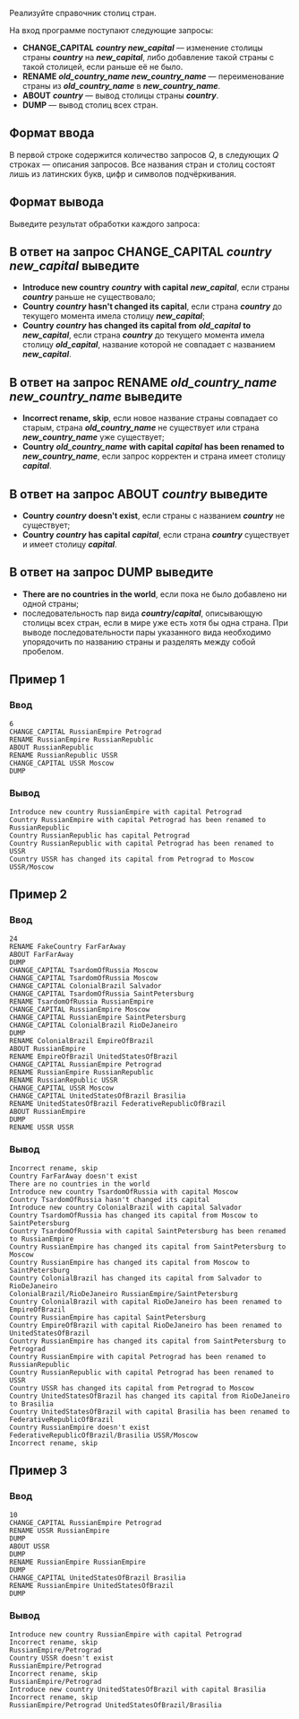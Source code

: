 Реализуйте справочник столиц стран.

На вход программе поступают следующие запросы:

- **CHANGE_CAPITAL** _**country new_capital**_ — изменение столицы страны _**country**_ на _**new_capital**_, либо добавление такой страны с такой столицей, если раньше её не было.
- **RENAME** _**old_country_name new_country_name**_ — переименование страны из _**old_country_name**_ в _**new_country_name**_.
- **ABOUT** _**country**_ — вывод столицы страны _**country**_.
- **DUMP** — вывод столиц всех стран.

## Формат ввода

В первой строке содержится количество запросов _Q_, в следующих _Q_ строках — описания запросов. Все названия стран и столиц состоят лишь из латинских букв, цифр и символов подчёркивания.

## Формат вывода

Выведите результат обработки каждого запроса:

## В ответ на запрос **CHANGE_CAPITAL** _**country new_capital**_ выведите

- **Introduce new country** _**country**_ **with capital** _**new_capital**_, если страны _**country**_ раньше не существовало;
- **Country** _**country**_ **hasn't changed its capital**, если страна _**country**_ до текущего момента имела столицу _**new_capital**_;
- **Country** _**country**_ **has changed its capital from** _**old_capital**_ **to** _**new_capital**_, если страна _**country**_ до текущего момента имела столицу _**old_capital**_, название которой не совпадает с названием _**new_capital**_.

## В ответ на запрос **RENAME** _**old_country_name new_country_name**_ выведите

- **Incorrect rename, skip**, если новое название страны совпадает со старым, страна _**old_country_name**_ не существует или страна _**new_country_name**_ уже существует;
- **Country** _**old_country_name**_ **with capital** _**capital**_ **has been renamed to** _**new_country_name**_, если запрос корректен и страна имеет столицу _**capital**_.

## В ответ на запрос **ABOUT** _**country**_ выведите

- **Country** _**country**_ **doesn't exist**, если страны с названием _**country**_ не существует;
- **Country** _**country**_ **has capital** _**capital**_, если страна _**country**_ существует и имеет столицу _**capital**_.

## В ответ на запрос **DUMP** выведите

- **There are no countries in the world**, если пока не было добавлено ни одной страны;
- последовательность пар вида _**country**_**/**_**capital**_, описывающую столицы всех стран, если в мире уже есть хотя бы одна страна. При выводе последовательности пары указанного вида необходимо упорядочить по названию страны и разделять между собой пробелом.

## Пример 1
### Ввод
```
6
CHANGE_CAPITAL RussianEmpire Petrograd
RENAME RussianEmpire RussianRepublic
ABOUT RussianRepublic
RENAME RussianRepublic USSR
CHANGE_CAPITAL USSR Moscow
DUMP
```
### Вывод
```
Introduce new country RussianEmpire with capital Petrograd
Country RussianEmpire with capital Petrograd has been renamed to RussianRepublic
Country RussianRepublic has capital Petrograd
Country RussianRepublic with capital Petrograd has been renamed to USSR
Country USSR has changed its capital from Petrograd to Moscow
USSR/Moscow
```
## Пример 2
### Ввод
```
24
RENAME FakeCountry FarFarAway
ABOUT FarFarAway
DUMP
CHANGE_CAPITAL TsardomOfRussia Moscow
CHANGE_CAPITAL TsardomOfRussia Moscow
CHANGE_CAPITAL ColonialBrazil Salvador
CHANGE_CAPITAL TsardomOfRussia SaintPetersburg
RENAME TsardomOfRussia RussianEmpire
CHANGE_CAPITAL RussianEmpire Moscow
CHANGE_CAPITAL RussianEmpire SaintPetersburg
CHANGE_CAPITAL ColonialBrazil RioDeJaneiro
DUMP
RENAME ColonialBrazil EmpireOfBrazil
ABOUT RussianEmpire
RENAME EmpireOfBrazil UnitedStatesOfBrazil
CHANGE_CAPITAL RussianEmpire Petrograd
RENAME RussianEmpire RussianRepublic
RENAME RussianRepublic USSR
CHANGE_CAPITAL USSR Moscow
CHANGE_CAPITAL UnitedStatesOfBrazil Brasilia
RENAME UnitedStatesOfBrazil FederativeRepublicOfBrazil
ABOUT RussianEmpire
DUMP
RENAME USSR USSR
```
### Вывод
```
Incorrect rename, skip
Country FarFarAway doesn't exist
There are no countries in the world
Introduce new country TsardomOfRussia with capital Moscow
Country TsardomOfRussia hasn't changed its capital
Introduce new country ColonialBrazil with capital Salvador
Country TsardomOfRussia has changed its capital from Moscow to SaintPetersburg
Country TsardomOfRussia with capital SaintPetersburg has been renamed to RussianEmpire
Country RussianEmpire has changed its capital from SaintPetersburg to Moscow
Country RussianEmpire has changed its capital from Moscow to SaintPetersburg
Country ColonialBrazil has changed its capital from Salvador to RioDeJaneiro
ColonialBrazil/RioDeJaneiro RussianEmpire/SaintPetersburg
Country ColonialBrazil with capital RioDeJaneiro has been renamed to EmpireOfBrazil
Country RussianEmpire has capital SaintPetersburg
Country EmpireOfBrazil with capital RioDeJaneiro has been renamed to UnitedStatesOfBrazil
Country RussianEmpire has changed its capital from SaintPetersburg to Petrograd
Country RussianEmpire with capital Petrograd has been renamed to RussianRepublic
Country RussianRepublic with capital Petrograd has been renamed to USSR
Country USSR has changed its capital from Petrograd to Moscow
Country UnitedStatesOfBrazil has changed its capital from RioDeJaneiro to Brasilia
Country UnitedStatesOfBrazil with capital Brasilia has been renamed to FederativeRepublicOfBrazil
Country RussianEmpire doesn't exist
FederativeRepublicOfBrazil/Brasilia USSR/Moscow
Incorrect rename, skip
```
## Пример 3
### Ввод
```
10
CHANGE_CAPITAL RussianEmpire Petrograd
RENAME USSR RussianEmpire
DUMP
ABOUT USSR
DUMP
RENAME RussianEmpire RussianEmpire
DUMP
CHANGE_CAPITAL UnitedStatesOfBrazil Brasilia
RENAME RussianEmpire UnitedStatesOfBrazil
DUMP
```
### Вывод
```
Introduce new country RussianEmpire with capital Petrograd
Incorrect rename, skip
RussianEmpire/Petrograd
Country USSR doesn't exist
RussianEmpire/Petrograd
Incorrect rename, skip
RussianEmpire/Petrograd
Introduce new country UnitedStatesOfBrazil with capital Brasilia
Incorrect rename, skip
RussianEmpire/Petrograd UnitedStatesOfBrazil/Brasilia

```